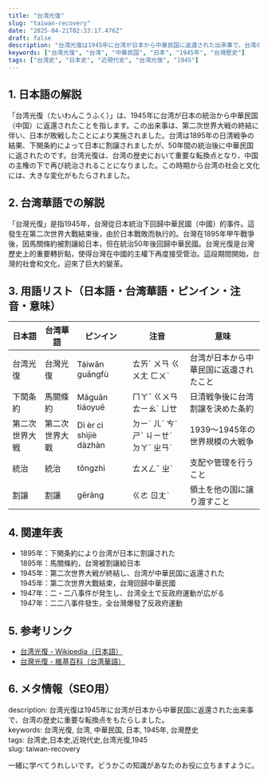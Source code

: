```yaml
---
title: "台湾光復"
slug: "taiwan-recovery"
date: "2025-04-21T02:33:17.476Z"
draft: false
description: "台湾光復は1945年に台湾が日本から中華民国に返還された出来事で、台湾の歴史に重要な転換点をもたらしました。"
keywords: ["台湾光復", "台湾", "中華民国", "日本", "1945年", "台灣歷史"]
tags: ["台湾史", "日本史", "近現代史", "台湾光復", "1945"]
---
```


## 1. 日本語の解説  
「台湾光復（たいわんこうふく）」は、1945年に台湾が日本の統治から中華民国（中国）に返還されたことを指します。この出来事は、第二次世界大戦の終結に伴い、日本が敗戦したことにより実施されました。台湾は1895年の日清戦争の結果、下関条約によって日本に割譲されましたが、50年間の統治後に中華民国に返されたのです。台湾光復は、台湾の歴史において重要な転換点となり、中国の主権の下で再び統治されることになりました。この時期から台湾の社会と文化には、大きな変化がもたらされました。

## 2. 台湾華語での解説  
「台灣光復」是指1945年，台灣從日本統治下回歸中華民國（中國）的事件。這發生在第二次世界大戰結束後，由於日本戰敗而執行的。台灣在1895年甲午戰爭後，因馬關條約被割讓給日本，但在統治50年後回歸中華民國。台灣光復是台灣歷史上的重要轉折點，使得台灣在中國的主權下再度接受管治。這段期間開始，台灣的社會和文化，迎來了巨大的變革。

## 3. 用語リスト（日本語・台湾華語・ピンイン・注音・意味）  
| 日本語      | 台湾華語     | ピンイン  | 注音    | 意味                                   |
|-------------|-------------|-----------|---------|----------------------------------------|
| 台湾光復    | 台灣光復    | Táiwān guāngfù | ㄊㄞˊ ㄨㄢ ㄍㄨㄤ ㄈㄨˋ | 台湾が日本から中華民国に返還されたこと       |
| 下関条約    | 馬關條約    | Mǎguān tiáoyuē | ㄇㄚˇ ㄍㄨㄢ ㄊㄧㄠˊ ㄩㄝ      | 日清戦争後に台湾割譲を決めた条約           |
| 第二次世界大戦 | 第二次世界大戰 | Dì èr cì shìjiè dàzhàn | ㄉㄧˋ ㄦˋ ㄘˋ ㄕˋ ㄐㄧㄝˋ ㄉㄚˋ ㄓㄢˋ | 1939～1945年の世界規模の大戦争            |
| 統治        | 統治        | tǒngzhì   | ㄊㄨㄥˇ ㄓˋ | 支配や管理を行うこと                      |
| 割譲        | 割讓        | gēràng   | ㄍㄜ ㄖㄤˋ | 領土を他の国に譲り渡すこと                |

## 4. 関連年表  
- 1895年：下関条約により台湾が日本に割譲された  
  1895年：馬關條約，台灣被割讓給日本  
- 1945年：第二次世界大戦が終結し、台湾が中華民国に返還された  
  1945年：第二次世界大戰結束，台灣回歸中華民國  
- 1947年：二・二八事件が発生し、台湾全土で反政府運動が広がる  
  1947年：二二八事件發生，全台灣爆發了反政府運動  

## 5. 参考リンク  
- [台湾光復 - Wikipedia（日本語）](https://ja.wikipedia.org/wiki/%E5%8F%B0%E6%B9%BE%E5%85%89%E5%BE%A9)  
- [台灣光復 - 維基百科（台湾華語）](https://zh.wikipedia.org/wiki/%E5%8F%B0%E7%81%A3%E5%85%89%E5%BE%A9)

## 6. メタ情報（SEO用）  
description: 台湾光復は1945年に台湾が日本から中華民国に返還された出来事で、台湾の歴史に重要な転換点をもたらしました。  
keywords: 台湾光復, 台湾, 中華民国, 日本, 1945年, 台灣歷史  
tags: 台湾史,日本史,近現代史,台湾光復,1945  
slug: taiwan-recovery

一緒に学べてうれしいです。どうかこの知識があなたのお役に立ちますように。